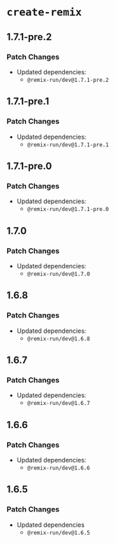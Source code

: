 # `create-remix`

## 1.7.1-pre.2

### Patch Changes

- Updated dependencies:
  - `@remix-run/dev@1.7.1-pre.2`

## 1.7.1-pre.1

### Patch Changes

- Updated dependencies:
  - `@remix-run/dev@1.7.1-pre.1`

## 1.7.1-pre.0

### Patch Changes

- Updated dependencies:
  - `@remix-run/dev@1.7.1-pre.0`

## 1.7.0

### Patch Changes

- Updated dependencies:
  - `@remix-run/dev@1.7.0`

## 1.6.8

### Patch Changes

- Updated dependencies:
  - `@remix-run/dev@1.6.8`

## 1.6.7

### Patch Changes

- Updated dependencies:
  - `@remix-run/dev@1.6.7`

## 1.6.6

### Patch Changes

- Updated dependencies:
  - `@remix-run/dev@1.6.6`

## 1.6.5

### Patch Changes

- Updated dependencies
  - `@remix-run/dev@1.6.5`
